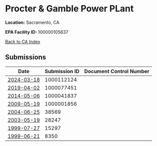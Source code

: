 # Procter & Gamble Power PLant

**Location:** Sacramento, CA

**EPA Facility ID:** 100000105637

[Back to CA Index](../../index.md)

## Submissions

| Date | Submission ID | Document Control Number |
|------|--------------|-------------------------|
| [2024-03-18](submissions/1000112124.md) | 1000112124 |  |
| [2019-04-02](submissions/1000077451.md) | 1000077451 |  |
| [2014-05-06](submissions/1000041837.md) | 1000041837 |  |
| [2009-05-19](submissions/1000001856.md) | 1000001856 |  |
| [2004-06-25](submissions/38569.md) | 38569 |  |
| [2003-05-19](submissions/28247.md) | 28247 |  |
| [1999-07-27](submissions/15297.md) | 15297 |  |
| [1999-06-21](submissions/8350.md) | 8350 |  |
